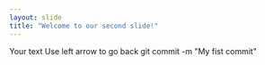 ```yaml
---
layout: slide
title: "Welcome to our second slide!"
---
```

Your text
Use left arrow to go back
git commit -m "My fist commit"
